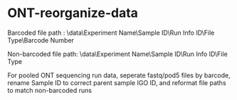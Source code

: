 # ONT-reorganize-data

Barcoded file path    : \data\Experiment Name\Sample ID\Run Info ID\File Type\Barcode Number

Non-barcoded file path: \data\Experiment Name\Sample ID\Run Info ID\File Type


For pooled ONT sequencing run data, seperate fastq/pod5 files by barcode, rename Sample ID to correct parent sample IGO ID, and reformat file paths to match non-barcoded runs
